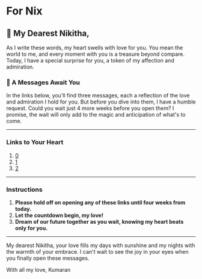 # For Nix

## 💖 My Dearest Nikitha,

As I write these words, my heart swells with love for you. You mean the world to me, and every moment with you is a treasure beyond compare. Today, I have a special surprise for you, a token of my affection and admiration.

### 💌 A Messages Await You

In the links below, you'll find three messages, each a reflection of the love and admiration I hold for you. But before you dive into them, I have a humble request. Could you wait just 4 more weeks before you open them? I promise, the wait will only add to the magic and anticipation of what's to come.


---

### Links to Your Heart

1. [0](https://github.com/username/repo1)
2. [1](https://github.com/username/repo2)
3. [2](https://github.com/username/repo3)

---

### Instructions 

1. **Please hold off on opening any of these links until four weeks from today.**
2. **Let the countdown begin, my love!**
3. **Dream of our future together as you wait, knowing my heart beats only for you.**

---

My dearest Nikitha, your love fills my days with sunshine and my nights with the warmth of your embrace. I can't wait to see the joy in your eyes when you finally open these messages.

With all my love,
Kumaran
